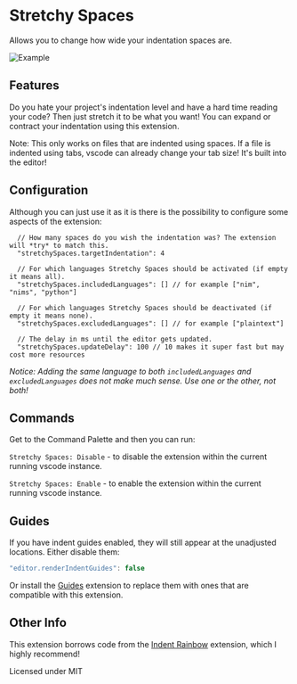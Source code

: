 # Stretchy Spaces

Allows you to change how wide your indentation spaces are.

![Example](https://raw.githubusercontent.com/kylepaulsen/vscode-stretchy-spaces/master/pic.png)

## Features

Do you hate your project's indentation level and have a hard time reading your code? Then just
stretch it to be what you want! You can expand or contract your indentation using this extension.

Note: This only works on files that are indented using spaces. If a file is indented using tabs, vscode can already change your tab size! It's built into the editor!

## Configuration

Although you can just use it as it is there is the possibility to configure some aspects of the extension:

```
  // How many spaces do you wish the indentation was? The extension will *try* to match this.
  "stretchySpaces.targetIndentation": 4

  // For which languages Stretchy Spaces should be activated (if empty it means all).
  "stretchySpaces.includedLanguages": [] // for example ["nim", "nims", "python"]

  // For which languages Stretchy Spaces should be deactivated (if empty it means none).
  "stretchySpaces.excludedLanguages": [] // for example ["plaintext"]

  // The delay in ms until the editor gets updated.
  "stretchySpaces.updateDelay": 100 // 10 makes it super fast but may cost more resources
```

*Notice: Adding the same language to both `includedLanguages` and `excludedLanguages` does not make much sense. Use one or the other, not both!*

## Commands

Get to the Command Palette and then you can run:

`Stretchy Spaces: Disable` - to disable the extension within the current running vscode instance.

`Stretchy Spaces: Enable` - to enable the extension within the current running vscode instance.

## Guides

If you have indent guides enabled, they will still appear at the unadjusted locations. Either disable them:

```js
"editor.renderIndentGuides": false
```

Or install the [Guides](https://marketplace.visualstudio.com/itemdetails?itemName=spywhere.guides) extension to replace them with ones that are compatible with this extension.

## Other Info

This extension borrows code from the [Indent Rainbow](https://github.com/oderwat/vscode-indent-rainbow) extension, which I highly recommend!

Licensed under MIT
